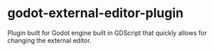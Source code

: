 # godot-external-editor-plugin
Plugin built for Godot engine built in GDScript that quickly allows for changing the external editor.
